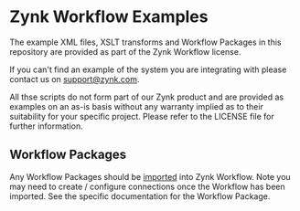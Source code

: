 # Zynk Workflow Examples

The example XML files, XSLT transforms and Workflow Packages in this repository are provided as part of the Zynk Workflow license.

If you can't find an example of the system you are integrating with please contact us on support@zynk.com.

All thse scripts do not form part of our Zynk product and are provided as examples on an as-is basis without any warranty implied as to their suitability for your specific project. Please refer to the LICENSE file for further information.

## Workflow Packages

Any Workflow Packages should be [imported](https://docs.zynk.com/workflow/documentation/using-zynk/moving-workflows-between-computers.html#importing-a-workflow) into Zynk Workflow. Note you may need to create / configure connections once the Workflow has been imported. See the specific documentation for the Workflow Package.
